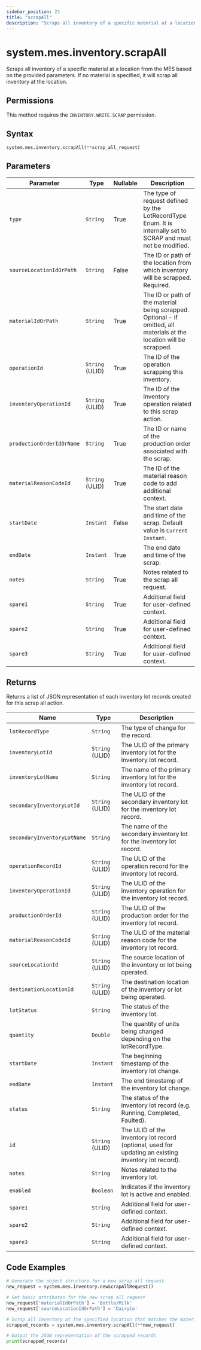 ```yaml
---
sidebar_position: 23
title: "scrapAll"
description: "Scraps all inventory of a specific material at a location from the MES based on the provided parameters."
---
```


# system.mes.inventory.scrapAll

Scraps all inventory of a specific material at a location from the MES based on the provided parameters. If no material is specified, it will scrap all inventory at the location.


## Permissions

This method requires the `INVENTORY.WRITE.SCRAP` permission.

## Syntax

```python
system.mes.inventory.scrapAll(**scrap_all_request)
```

## Parameters

| Parameter                 | Type            | Nullable | Description                                                                                                           |
|---------------------------|-----------------|----------|-----------------------------------------------------------------------------------------------------------------------|
| `type`                    | `String`        | True     | The type of request defined by the LotRecordType Enum. It is internally set to SCRAP and must not be modified.        |
| `sourceLocationIdOrPath`  | `String`        | False    | The ID or path of the location from which inventory will be scrapped. Required.                                       |
| `materialIdOrPath`        | `String`        | True     | The ID or path of the material being scrapped. Optional - if omitted, all materials at the location will be scrapped. |
| `operationId`             | `String` (ULID) | True     | The ID of the operation scrapping this inventory.                                                                     |
| `inventoryOperationId`    | `String` (ULID) | True     | The ID of the inventory operation related to this scrap action.                                                       |
| `productionOrderIdOrName` | `String`        | True     | The ID or name of the production order associated with the scrap.                                                     |
| `materialReasonCodeId`    | `String` (ULID) | True     | The ID of the material reason code to add additional context.                                                         |
| `startDate`               | `Instant`       | False    | The start date and time of the scrap. Default value is `Current Instant`.                                             |
| `endDate`                 | `Instant`       | True     | The end date and time of the scrap.                                                                                   |
| `notes`                   | `String`        | True     | Notes related to the scrap all request.                                                                               |
| `spare1`                  | `String`        | True     | Additional field for user-defined context.                                                                            |
| `spare2`                  | `String`        | True     | Additional field for user-defined context.                                                                            |
| `spare3`                  | `String`        | True     | Additional field for user-defined context.                                                                            |                 |                                                                                                                                           |


## Returns

Returns a list of JSON representation of each inventory lot records created for this scrap all action.

| Name                        | Type            | Description                                                                                          |
|-----------------------------|-----------------|------------------------------------------------------------------------------------------------------|
| `lotRecordType`             | `String`        | The type of change for the record.                                                                   |
| `inventoryLotId`            | `String` (ULID) | The ULID of the primary inventory lot for the inventory lot record.                                  |
| `inventoryLotName`          | `String`        | The name of the primary inventory lot for the inventory lot record.                                  |
| `secondaryInventoryLotId`   | `String` (ULID) | The ULID of the secondary inventory lot for the inventory lot record.                                |
| `secondaryInventoryLotName` | `String`        | The name of the secondary inventory lot for the inventory lot record.                                |
| `operationRecordId`         | `String` (ULID) | The ULID of the operation record for the inventory lot record.                                       |
| `inventoryOperationId`      | `String` (ULID) | The ULID of the inventory operation for the inventory lot record.                                    |
| `productionOrderId`         | `String` (ULID) | The ULID of the production order for the inventory lot record.                                       |
| `materialReasonCodeId`      | `String` (ULID) | The ULID of the material reason code for the inventory lot record.                                   |
| `sourceLocationId`          | `String` (ULID) | The source location of the inventory or lot being operated.                                          |
| `destinationLocationId`     | `String` (ULID) | The destination location of the inventory or lot being operated.                                     |
| `lotStatus`                 | `String`        | The status of the inventory lot.                                                                     |
| `quantity`                  | `Double`        | The quantity of units being changed depending on the lotRecordType.                                  |
| `startDate`                 | `Instant`       | The beginning timestamp of the inventory lot change.                                                 |
| `endDate`                   | `Instant`       | The end timestamp of the inventory lot change.                                                       |
| `status`                    | `String`        | The status of the inventory lot record (e.g. Running, Completed, Faulted).                           |
| `id`                        | `String` (ULID) | The ULID of the inventory lot record (optional, used for updating an existing inventory lot record). |
| `notes`                     | `String`        | Notes related to the inventory lot.                                                                  |
| `enabled`                   | `Boolean`       | Indicates if the inventory lot is active and enabled.                                                |
| `spare1`                    | `String`        | Additional field for user-defined context.                                                           |
| `spare2`                    | `String`        | Additional field for user-defined context.                                                           |
| `spare3`                    | `String`        | Additional field for user-defined context.                                                           |

## Code Examples

```python
# Generate the object structure for a new scrap all request
new_request = system.mes.inventory.newScrapAllRequest()

# Set basic attributes for the new scrap all request
new_request['materialIdOrPath'] = 'Bottle/Milk'
new_request['sourceLocationIdOrPath'] = 'DairyCo'

# Scrap all inventory at the specified location that matches the material (if specified)
scrapped_records = system.mes.inventory.scrapAll(**new_request)

# Output the JSON representation of the scrapped records
print(scrapped_records)
```

